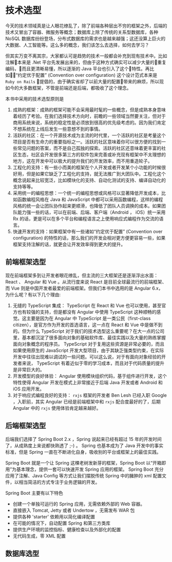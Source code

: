 # 技术选型

今天的技术领域真是让人眼花缭乱了，除了前端各种层出不穷的框架之外，后端的技术又冒出了容器、微服务等概念；数据库上除了传统的关系型数据库，各种 NoSQL 数据库纷纷登场，分布式数据库的需求也是越来越强；这还没算上巨火的大数据、人工智能等。这么多的概念，我们该怎么去选择，如何去学习？

但其实万变不离其宗，大家都认可是趋势的技术一般都会补充到现有技术中。比如注解本来是 .Net 平台先发展出来的，但由于这种方式确实可以减少大量的重复编码，而且更清晰易懂，所以逐渐的 Java 平台也引入了这个特性。再比如“约定优于配置” (Convention over configuration) 这个设计范式本来是 `Ruby on Rails` 提倡的，由于确实省却了以前大量的配置带来的麻烦，所以现如今的大多数框架，不管是前端还是后端，都吸收了这个理念。

本书中采用的技术选型原则是

1. 成熟的框架：成熟的框架可能不会采用最时髦的一些概念，但是成熟本身意味着经历了考验。在我们选择技术方向时，前瞻的一些领域当然要关注，但对于商用系统来说，系统的稳定性是必须放到很高的优先级考虑的。因为我们肯定不想系统在上线后发生一些意想不到的事情。
2. 活跃的社区：在一个开源技术成为主流的时代里，一个活跃的社区是考量这个项目是否有生命力的重要指标之一。活跃的社区意味着你可以很方便的找到一些常见问题的答案，而不是自己孤独的探索。活跃的社区还意味着更丰富的社区生态，社区会开发很多第三方的软件包来完善或补充现有框架中不太理想的地方，这在开发中可以极大的提升我们的开发效率，而不用重造轮子。
3. 工程化的支持：有一些小而美的框架在个人开发或者开发某个小功能的时候很好用，但是如果它缺乏了工程化的支持，就无法推广到大团队中。工程化这个概念说起来比较宽泛，比如模块化的支持、自动化测试的支持、编译自动化的支持等等。
4. 采用统一的编程思想：一个统一的编程思想或风格可以显著降低开发成本，比如函数编程风格在 Java 和 JavaScript 中都可以采用函数编程，这样的编程风格的统一会让团队协作起来更顺滑，也降低了团队人员调换的成本。如果团队能力强一些的话，可以在前端、后端、客户端（Android ， iOS）统一采用 Rx 的话，更是可以在多个平台和编程语言之上使用响应式编程作为交流的语言。
5. 快速开发的支持：如果框架中有一些诸如“约定优于配置” (Convention over configuration) 的特性的话，那么我们的开发会相对更方便更容易一些，如果框架支持注解的话，就更会让开发效率得到更大的提升。

## 前端框架选型

现在前端框架多到让开发者眼花缭乱，但主流的三大框架还是逐渐浮出水面： React 、 Angular 和 Vue 。从流行度来说 React 是目前全球最流行的前端框架、而 Vue 则是中国开发者最爱的前端框架。但我们本书中选用的是 Angular 6.x，为什么呢？有以下几个理由:

1. 无缝的 TypeScript 集成： TypeScript 在 React 和 Vue 也可以使用，甚至官方也有较强的支持，但是都没有 Angular 中使用 TypeScript 这种顺畅的感觉。这主要是因为在 Angular 中 TypeScript 是一类公民（first-class citizen），是官方作为开发的首选语言，这一点在 React 和 Vue 中是做不到的。但为什么 TypeScript 对于我们的技术选型这么重要呢？在大一点的公司里，基本都沉淀了很多面向对象的基础软件库、最佳实践以及大量的熟练掌握面向对象概念的程序员。 TypeScript 对于复用这些资源是非常必要的，而且如果使用原生的 JavaScript 开发大型项目，由于其缺乏强类型约束，在实际开发中往往出现难以调试的一些问题。可以这么说，对于有面向对象经验的开发者来说， TypeScript 有着近似于零的学习成本，而且对于代码质量的提升是非常巨大的。
2. 开发模型的良好体验： Angular 使用模块组织代码，基于组件进行开发，这个特性使得 Angular 开发在模式上非常接近于后端 Java 开发或者 Android 和 iOS 应用开发。
3. 对于响应式编程良好的支持： `rxjs` 框架的开发者 Ben Lesh 已经入职 Google ，入职前，其实 Angular 已经是前端框架中和 `rxjs` 配合度最好的了，后期 Angular 中的 `rxjs` 使用体验肯定越来越好。

## 后端框架选型

后端我们选择了 Spring Boot 2.x ，Spring 说起来已经有超过 15 年的开发时间了，从成熟度上来说都快熟透了 ;-) 。 Spring 也基本成为了 Java 开发中的事实标准，但是 Spring 一直在不断进化自身，吸收别的平台或框架上的最佳实践。

Spring Boot 就是一个让 Spring 这棵老树发新芽的框架，Spring Boot 以“开箱即用”为基本理念，提供一套可以快速开发 Spring 应用的框架。 Spring Boot 充分应用了注解、Java Config 等方式让我们摆脱传统 Spring 中的臃肿的 xml 配置文件，以相当简洁的方式专注于业务逻辑的开发。

Spring Boot 主要有以下特色

* 创建一个单独可运行的 Spring 应用，无需依赖外部的 Web 容器。
* 直接嵌入 Tomcat, Jetty 或者 Undertow ，无需发布 WAR 包
* 提供各种 'starter' 依赖用以简化编译配置
* 在可能的情况下，自动配置 Spring 和第三方类库
* 提供生产环境的监控指标、健康检查以及外部化的配置
* 无代码生成，零 XML 配置

## 数据库选型

